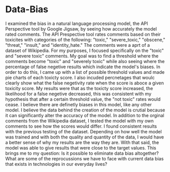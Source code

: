 # Data-Bias
I examined the bias in a natural language processing model, the API Perspective tool by Google Jigsaw, by seeing how accurately the model rated comments. 
The API Prespective tool rates comments based on their toxicites with categories of the following: "toxic," "severe_toxic," "obscene," "threat," "insult," and "identity_hate." The comments were a aprt of a dataset of Wikipedia. For my purposes, I focused specifically on the "toxic" and "severe toxic" comments. My goal was to find a threshold where the comments become "toxic" and "severely toxic" while also seeing where the percentage of false negetive results which indicate the model's biases. In order to do this, I came up with a list of possible threshold values and made pie charts of each toxicty score. I also incuded percnetages that woulc clearly show what the false negetivity rate when the score is aboce a given toxicity score. My results were that as the toxicty score increased, the likelihood for a false negetive decreased, this was consistent with my hypothesis that after a certain threshold value, the "not toxic" rates would cease. I believe there are definetly biases in this model, like any other model. I believe the data behind the creation of the model is crutial because it can significantly alter the accuracy of the model. In addition to the orginal comments from the Wikipedia dataset, I tested the model with my own comments to see how the scores would differ. I found consistent results with the previous testing of the dataset. Depending on how well the model was trained and with both the quality and quantity of the data, I would have a better sense of why my results are the way they are. With that said, the model was able to give results that were close to the target values. This brings me to my question: Is it possible to eliminate data bias altogether? What are some of the reprocussions we have to face with current data bias that exists in technologies in our everyday lives? 
